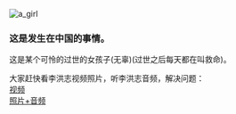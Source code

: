 ![a_girl](https://github.com/user-attachments/assets/722dc482-51d1-4bc2-8faa-ead9c81e3406)

<h3>这是发生在中国的事情。</h3>
这是某个可怜的过世的女孩子(无辜)(过世之后每天都在叫救命)。<br>

大家赶快看李洪志视频照片，听李洪志音频，解决问题：<br>
<a href="https://cn-text.github.io/DFLG/DFLG.html?vid=2&vmve=1&vmvxc=4&vmvyc=3&vdv=1&vmvt=1&w=李洪志打大手印，全屏4X3，让人很清醒。Fullscreen:4X3 , make you have a clear-headed." target=_blank>视频</a><br>
<a href="https://cn-text.github.io/method2_02.html" target=_blank>照片+音频</a><br>
